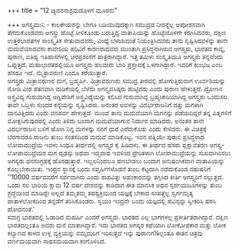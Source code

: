 +++
title = "12 ಚ್ಯವನನಾಶ್ರಮದೊಳಗೆ ಮೂರನು"

+++
ಅಗಸ್ತ್ಯಮುನಿ - ಕಾಲಕೇಯರನ್ನು ಬೇಗೂ ಬಡಿಯುವುದಕ್ಕಾಗಿ ಸಮುದ್ರದ ನೀರನ್ನೆಲ್ಲ ಆಪೋಶನವಾಗಿ ತೆಗೆದುಕೊಂಡವರು ಅಗಸ್ತ್ರು ಹೊಟ್ಟೆ ಸೀಳಿಕೊಂಡು ಬರುತ್ತಿದ್ದ ವಾತಾಪಿಯನ್ನು ಹೊಟ್ಟೆಯೊಳಗೇ ಕರಗಿಸಿದವರು, ದಕ್ಷಿಣ ಉತ್ತರಭಾರತಗಳ ಸಾಂಸ್ಕೃತಿಕ ಸೇತುವಾದವರು, ವಿಂಧ್ಯೆ ಬೆಳೆಯದಂತೆ ನಿಯಂತ್ರಿಸಿದವರು ತಾನು ಸೃಷ್ಟಿಸಿದವಳನ್ನು ತಾನೇ ಮದುವೆಯಾದವರು ಕಾವೇರಿಯ ಹರಿವಿಗೆ ಕಾರಣರಾದವರು ಮುಂತಾಗಿ ಪ್ರಸಿದ್ಧನಾಗಿರುವ ಅಗಸ್ತ್ಯರು, ಭಾರತದ ಕಾವ್ಯ, ಪುರಾಣ, ಐತಿಹ್ಯ ಇತಿಹಾಸಗಳಲ್ಲಿ ಚಿರಪ್ರಶಂಸೆಗೆ ಪಾತ್ರರಾಗಿದ್ದಾರೆ. ಇತ್ತ ತಮಿಳು ಸಂಸ್ಕೃತಿಯೂ ಅಗಸ್ತ್ಯರು ತನ್ನವೆಂದು ಒಪ್ಪುತ್ತದೆ. ಮಹಾಭಾರತದಲ್ಲಿಯೂ ಅಗಸ್ತ್ಯರು ಹಲವಾರು ಬಾರಿ ಪ್ರಸ್ತಾವಕ್ಕೆ ಒಳಗಾಗಿದ್ದಾರೆ. ಇವರಿಗೆ ಕುಂಭಜ ಎಂಬ ಹೆಸರೂ ಇದೆ. ಮೈತ್ರಾವರುಣಿ ಎಂದೂ ಕರೆಯುತ್ತಾರೆ.  
ಅಗಸ್ತ್ರರು ಮಿತ್ರಾವರುಣರ ಮಗ, ಬ್ರಹ್ಮರ್ಷಿ. ಮಿತ್ರಾವರುಣರು ಸಮುದ್ರ ತೀರದಲ್ಲಿ ಹೋಗುತ್ತಿರುವಾಗ ಊರ್ವಶಿಯನ್ನು ನೋಡಿ ವೀರ ಪತನವಾಗಿ ಮಡಿಕೆಯಲ್ಲಿ ಬೆಳೆದು ಅಗಸ್ತ್ಯವಸಿಷ್ಠರು ಹುಟ್ಟಿದರು ಎಂದು ಪುರಾಣ ಹೇಳುತ್ತದೆ. ದ್ರೋಣನ ಅಸ್ತ್ರವಿದ್ಯ ಗುರುವಾಗಿದ್ದ ಅಗ್ನಿವೇಶಿಗೆ ಅಸ್ತ್ರವಿದ್ಯೆಯನ್ನು ಕಲಿಸಿದ ಗುರುವಾಗಿದ್ದ ಬ್ರಹ್ಮಚಾರಿಯಾಗಿದ್ದ ಅಗಸ್ತ್ಯರು ಒಂದುಸಲ ತಾವೇ ಒಬ್ಬಳು ಸುಂದರ ಕನ್ಯೆಯನ್ನು ಸೃಷ್ಟಿಸಿದರು. ಅನಂತರ ಅವಳನ್ನು ವಿದರ್ಭರಾಜನಿಗೆ ದತ್ತು ಮಗಳಾಗಿ ದಾನವಿತ್ತಿದರು ಎಂದು ವನಪರ್ವ ಹೇಳುತ್ತದೆ. ಮುಂದೆ ತಾನು ಮದುವೆಯಾಗಿ ಮಗನನ್ನು ಪಡೆಯದಿದ್ದರೆ ತನ್ನ ಪಿತೃಗಳಿಗೆ ಮೋಕ್ಷಸಿಗುವುದರಲ್ಲಿ ಎಂದು ತಿಳಿದು ಬಂದಾಗ ಮದುವೆಯಾಗುವ ನಿರ್ದಾರ ಮಾಡಿದರು. ಅನಂತರ ತಾನೇ ವಿದರ್ಭರಾಜನ ಬಳಿಗೆ ಹೋಗಿ ನಿನ್ನ ಮಗಳನ್ನು ನನಗೆ ಧಾರೆ ಎರೆದುಕೊಡು ಎಂದು ಕೇಳಿದರು. ಈ ವಿಚಿತ್ರಕ್ಕೆ ಬೆರಗಾದರೂ ರಾಜನು ತುಂಬ ಸಂತಸದಿಂದ ಮದುವೆ ಮಾಡಿಕೊಟ್ಟ. ಇವನ ಪತ್ನಿಯೇ ಪುರಾನ ಪ್ರಸಿದ್ಧಳಾದ ಲೋಪಾಮುದ್ರೆಯ ಇವಳು ಸಿಂಧೂ ತೀರ್ಥದಲ್ಲಿ ಅಗಸ್ತ್ಯರ ಕೈ ಹಿಡಿದಳು. ಈ ತೀರ್ಥದ ಹೆಸರು ಪ್ಲಕ್ಷಾವತರಣ ಅಗಸ್ತ್ಯ-ಲೋಪಾಮುದ್ರೆಯರ ಮಗ ದೃಢಸ್ಸು ಅಥವಾ ಇದ್ಮವಾಹ ಇವಳಿಂದ ಪ್ರೇರಿತಳಾಗಿ ಲೋಪಾಮುದ್ರೆಯನ್ನು ಸುಖವಾಗಿರಿಸಲು ಅಗಸ್ಯರು ಧನಸಂಗ್ರಹಕ್ಕೆ ಹೊರಡುತ್ತಾರೆ. ಇಲ್ವಲನಿಂದಲೂ ಹಣಬೇಡಲು ಬಂದಾಗ ಅನುಷಂಗಿಕವಾಗಿ ವಾತಾಪಿಯನ್ನು ಕೊಲ್ಲಬೇಕಾಯಿತು. ಇಂದ್ರನ ಸ್ಥಾನಕ್ಕೆ ಬಂದು ಸಪ್ತರ್ಷಿಗಳೊಡನೆ ತುಂಬ ಕೆಟ್ಟದಾಗಿ ನಡೆದುಕೊಂಡ ನಹುಷನಿಗೆ ''10000 ವರ್ಷದವರೆಗೆ ಸರ್ಪವಾಗಿರು ಎಂದು ಶಾಪವಿತ್ತು ಅಹಂಕಾರವನ್ನು ತಗ್ಗಿಸಿದ ಕೀರ್ತಿ ಅಗಸ್ತ್ಯರಿಗೆ ಸಲ್ಲುತ್ತದೆ. ಒಂದು ಸಲ ಭಾರಿಯ ಕ್ಷಾಮ 12 ವರ್ಷ ದೇಶವನ್ನು ಕಾಡಿದಾಗ ಈತ ಮಾನಸಿಕ ಅಥವ ಸ್ಪರ್ಶಯಜೂಗಳನ್ನು ತುಂಬ ಶ್ರದ್ಧೆಯಿಂದ ಮಾಡಿದ್ದೇ ಅಲ್ಲದೆ ತಮ್ಮತಮ್ಮ ತಪಶ್ಯಕ್ತಿಯಿಂದ ಯಜ್ಞಕ್ಕೆ ಬೇಕಾದ ಸಂಪತ್ತೆಲ್ಲ ಸ್ವರ್ಗಮೃತ್ಯ ಪಾತಾಳಲೋಕದಿಂದ ತನ್ನೆಡೆಗೆ ತರಿಸಿಕೊಂಡರು. ಸ್ವಯಂ ಇಂದ್ರನೇ ಬಂದು ಯಜ್ಞದಲ್ಲಿ ಹವಿಸ್ಸನ್ನು ಸ್ವೀಕರಿಸಿ ಹರಸಿ ಹೋದನಂತೆ.'  
ಸಮಗ್ರ ಭಾರತದಲ್ಲಿ ಓಡಾಡಿದ ಮಹರ್ಷಿ ಎಂದರೆ ಅಗಸ್ತ್ಯರು. ಭಾರತದ ಎಲ್ಲ ಭಾಗಗಳಲ್ಲ ಪ್ರಕೀರ್ತಿತರಾಗಿದ್ದಾರೆ. ದಕ್ಷಿಣ ಭಾರತದಲ್ಲಂತೂ ಅವರು ಮನೆ ಮಾತಾಗಿದ್ದಾರೆ. ಇದು ಭಾರತದ ಅಗಸ್ಯರ ಕಥೆಯಾಗಿ ಲೋಕೋಪಕಾರ ಮತ್ತು ಲೋಕ ಕಲ್ಯಾಣದ ಕಾಳದ ಉಳ್ಲ ವ್ಯಕ್ತಿಯನ್ನು ನಮ್ಮೆದುರಿಗೆ ಇರಿಸುತ್ತದೆ ಇನ್ನು ಪುರಾಣಗ¼ಲ್ಲಂತೂ ಈತನ ಚಿತ್ರವು ವರ್ಣಮಯವಾಗಿ ಸಾಹಸಮಯವಾಗಿ ಕಂಗೊಳಿಸಿದೆ.